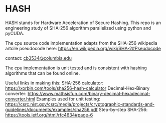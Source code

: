 # HASH

HASH stands for Hardware Acceleration of Secure Hashing. This repo is an engineering study of SHA-256 algorithm parallelized using python and pyCUDA. 

The cpu source code implementation adapts from the SHA-256 wikipedia artcile pseudocode here: https://en.wikipedia.org/wiki/SHA-2#Pseudocode

contact: cb3534@columbia.edu

The cpu implementation is unit tested and is consistent with hashing algorithms that can be found online.

Useful links in making this:
 SHA-256 calculator: https://xorbin.com/tools/sha256-hash-calculator
 Decimal-Hex-Binary converter: https://www.mathsisfun.com/binary-decimal-hexadecimal-converter.html
 Examples used for unit testing: https://csrc.nist.gov/csrc/media/projects/cryptographic-standards-and-guidelines/documents/examples/sha256.pdf
 Step-by-step SHA-256: https://tools.ietf.org/html/rfc4634#page-6
 
 
